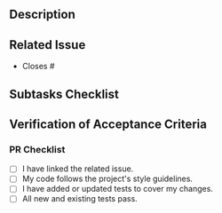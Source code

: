 ## Description

<!--
A brief, one or two-sentence summary of the purpose of this PR.
What is the goal? Why is this change being made?

Example:

This PR introduces a new "like" feature for videos, allowing authenticated users to like and unlike a video.
-->

## Related Issue

<!-- Link the type `Task` issue that this PR resolves. -->

- Closes #

## Subtasks Checklist

<!--
Copy the `Subtasks` list from the issue and update it here to match the work done (you can add, remove, or rephrase items).
Check off items completed in this pull request.
For each unchecked or modified item, add a brief, indented explanation below it.

Example:

- [x] Create the POST /api/v1/video/{id}/toggle-like route and its controller function.
  - Modified the route from /like to /toggle-like to better reflect its function after implementation changes.
- [x] Implement the LikeService logic to handle a toggle for like/unlike operations.
  - This was updated from the original plan. A single endpoint that handles both liking and unliking is more efficient than separate endpoints.
- [x] Add database migration for the new `video_likes` table.
  - This step was added as it was discovered during implementation that a new join table was required to track likes per user.
- [x] Apply JWT authentication middleware to the new like route to ensure it's protected.
- [x] Write unit tests for LikeService covering all scenarios.
- [ ] Document the new endpoint in the OpenAPI/Swagger spec.
  - This will be handled in a separate PR (#135) dedicated to updating all API documentation for the v1.2 release.
-->

## Verification of Acceptance Criteria

<!--
For each acceptance criterion from the related issue, describe how that criterion has been met and how the reviewer can verify it.

Example:

- [x] A `POST` route is created at `/api/v1/video/{id}/like`.
  - Check the routes/api.js file for the new route definition.
- [x] The route is protected and requires a valid JWT.
  - Send a POST request to http://localhost:3000/api/v1/video/1/like.
  - Do not include an Authorization header.
  - Assert that the response is a `401 Unauthorized`.
-->

### PR Checklist

- [ ] I have linked the related issue.
- [ ] My code follows the project's style guidelines.
- [ ] I have added or updated tests to cover my changes.
- [ ] All new and existing tests pass.
